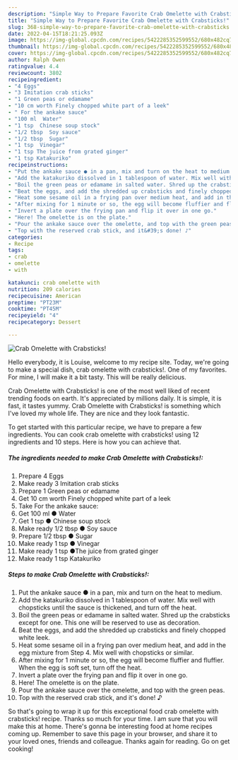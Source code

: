 ```yaml
---
description: "Simple Way to Prepare Favorite Crab Omelette with Crabsticks!"
title: "Simple Way to Prepare Favorite Crab Omelette with Crabsticks!"
slug: 368-simple-way-to-prepare-favorite-crab-omelette-with-crabsticks
date: 2022-04-15T18:21:25.093Z
image: https://img-global.cpcdn.com/recipes/5422285352599552/680x482cq70/crab-omelette-with-crabsticks-recipe-main-photo.jpg
thumbnail: https://img-global.cpcdn.com/recipes/5422285352599552/680x482cq70/crab-omelette-with-crabsticks-recipe-main-photo.jpg
cover: https://img-global.cpcdn.com/recipes/5422285352599552/680x482cq70/crab-omelette-with-crabsticks-recipe-main-photo.jpg
author: Ralph Owen
ratingvalue: 4.4
reviewcount: 3802
recipeingredient:
- "4 Eggs"
- "3 Imitation crab sticks"
- "1 Green peas or edamame"
- "10 cm worth Finely chopped white part of a leek"
- " For the ankake sauce"
- "100 ml  Water"
- "1 tsp  Chinese soup stock"
- "1/2 tbsp  Soy sauce"
- "1/2 tbsp  Sugar"
- "1 tsp  Vinegar"
- "1 tsp The juice from grated ginger"
- "1 tsp Katakuriko"
recipeinstructions:
- "Put the ankake sauce ● in a pan, mix and turn on the heat to medium."
- "Add the katakuriko dissolved in 1 tablespoon of water. Mix well with chopsticks until the sauce is thickened, and turn off the heat."
- "Boil the green peas or edamame in salted water. Shred up the crabsticks except for one. This one will be reserved to use as decoration."
- "Beat the eggs, and add the shredded up crabsticks and finely chopped white leek."
- "Heat some sesame oil in a frying pan over medium heat, and add in the egg mixture from Step 4. Mix well with chopsticks or similar."
- "After mixing for 1 minute or so, the egg will become fluffier and fluffier. When the egg is soft set, turn off the heat."
- "Invert a plate over the frying pan and flip it over in one go."
- "Here! The omelette is on the plate."
- "Pour the ankake sauce over the omelette, and top with the green peas."
- "Top with the reserved crab stick, and it&#39;s done! ♪"
categories:
- Recipe
tags:
- crab
- omelette
- with

katakunci: crab omelette with 
nutrition: 209 calories
recipecuisine: American
preptime: "PT23M"
cooktime: "PT45M"
recipeyield: "4"
recipecategory: Dessert

---
```



![Crab Omelette with Crabsticks!](https://img-global.cpcdn.com/recipes/5422285352599552/680x482cq70/crab-omelette-with-crabsticks-recipe-main-photo.jpg)

Hello everybody, it is Louise, welcome to my recipe site. Today, we're going to make a special dish, crab omelette with crabsticks!. One of my favorites. For mine, I will make it a bit tasty. This will be really delicious.

Crab Omelette with Crabsticks! is one of the most well liked of recent trending foods on earth. It's appreciated by millions daily. It is simple, it is fast, it tastes yummy. Crab Omelette with Crabsticks! is something which I've loved my whole life. They are nice and they look fantastic.




To get started with this particular recipe, we have to prepare a few ingredients. You can cook crab omelette with crabsticks! using 12 ingredients and 10 steps. Here is how you can achieve that.

<!--inarticleads1-->

##### The ingredients needed to make Crab Omelette with Crabsticks!:

1. Prepare 4 Eggs
1. Make ready 3 Imitation crab sticks
1. Prepare 1 Green peas or edamame
1. Get 10 cm worth Finely chopped white part of a leek
1. Take  For the ankake sauce:
1. Get 100 ml ● Water
1. Get 1 tsp ● Chinese soup stock
1. Make ready 1/2 tbsp ● Soy sauce
1. Prepare 1/2 tbsp ● Sugar
1. Make ready 1 tsp ● Vinegar
1. Make ready 1 tsp ●The juice from grated ginger
1. Make ready 1 tsp Katakuriko




<!--inarticleads2-->

##### Steps to make Crab Omelette with Crabsticks!:

1. Put the ankake sauce ● in a pan, mix and turn on the heat to medium.
1. Add the katakuriko dissolved in 1 tablespoon of water. Mix well with chopsticks until the sauce is thickened, and turn off the heat.
1. Boil the green peas or edamame in salted water. Shred up the crabsticks except for one. This one will be reserved to use as decoration.
1. Beat the eggs, and add the shredded up crabsticks and finely chopped white leek.
1. Heat some sesame oil in a frying pan over medium heat, and add in the egg mixture from Step 4. Mix well with chopsticks or similar.
1. After mixing for 1 minute or so, the egg will become fluffier and fluffier. When the egg is soft set, turn off the heat.
1. Invert a plate over the frying pan and flip it over in one go.
1. Here! The omelette is on the plate.
1. Pour the ankake sauce over the omelette, and top with the green peas.
1. Top with the reserved crab stick, and it&#39;s done! ♪




So that's going to wrap it up for this exceptional food crab omelette with crabsticks! recipe. Thanks so much for your time. I am sure that you will make this at home. There's gonna be interesting food at home recipes coming up. Remember to save this page in your browser, and share it to your loved ones, friends and colleague. Thanks again for reading. Go on get cooking!
